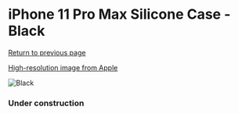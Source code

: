 # iPhone 11 Pro Max Silicone Case - Black

[Return to previous page](/iphone_11)

[High-resolution image from Apple](https://store.storeimages.cdn-apple.com/8756/as-images.apple.com/is/MX002?wid=4500&hei=4500&fmt=png)

<div style="width: 384px"><img src="/everypreview/MX002.png" alt="Black"></div>

### Under construction
